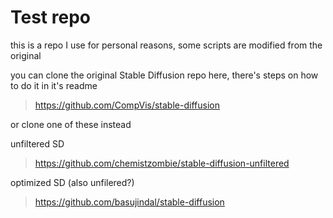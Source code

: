 # Test repo

this is a repo I use for personal reasons, some scripts are modified from the original

you can clone the original Stable Diffusion repo here, there's steps on how to do it in it's readme

>https://github.com/CompVis/stable-diffusion

or clone one of these instead 

unfiltered SD
>https://github.com/chemistzombie/stable-diffusion-unfiltered



optimized SD (also unfilered?)
>https://github.com/basujindal/stable-diffusion